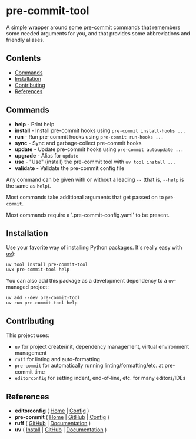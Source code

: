 # pre-commit-tool

A simple wrapper around some [pre-commit][] commands that remembers some needed arguments for you,
and that provides some abbreviations and friendly aliases.

[begintoc]: #

## Contents

- [Commands](#commands)
- [Installation](#installation)
- [Contributing](#contributing)
- [References](#references)

[endtoc]: # (Generated by markdown-toc pre-commit hook)


## Commands

- **help** - Print help
- **install** - Install pre-commit hooks using `pre-commit install-hooks ...`
- **run** - Run pre-commit hooks using `pre-commit run-hooks ...`
- **sync** - Sync and garbage-collect pre-commit hooks
- **update** - Update pre-commit hooks using `pre-commit autoupdate ...`
- **upgrade** - Alias for `update`
- **use** - "Use" (install) the pre-commit tool with `uv tool install ...`
- **validate** - Validate the pre-commit config file

Any command can be given with or without a leading `--` (that is, `--help` is the same as `help`).

Most commands take additional arguments that get passed on to `pre-commit`.

Most commands require a '.pre-commit-config.yaml' to be present.


## Installation

Use your favorite way of installing Python packages. It's really easy with [uv][uv-install]):

    uv tool install pre-commit-tool
    uvx pre-commit-tool help

You can also add this package as a development dependency to a `uv`-managed project:

    uv add --dev pre-commit-tool
    uv run pre-commit-tool help


## Contributing

This project uses:

- `uv` for project create/init, dependency management, virtual environment management
- `ruff` for linting and auto-formatting
- `pre-commit` for automatically running linting/formatting/etc. at pre-commit time
- `editorconfig` for setting indent, end-of-line, etc. for many editors/IDEs


## References

- **editorconfig**  ( [Home][editorconfig] | [Config][editorconfig-config] )
- **pre-commit**    ( [Home][pre-commit] | [GitHub][pre-commit-src] | [Config][pre-commit-config] )
- **ruff**          ( [GitHub][ruff-src] | [Documentation][ruff-doc] )
- **uv**            ( [Install][uv-install] | [GitHub][uv-src] | [Documentation][uv-doc] )


 [editorconfig]: https://editorconfig.org/
 [editorconfig-config]: .editorconfig

 [pre-commit]: https://pre-commit.com/
 [pre-commit-src]: https://github.com/pre-commit/pre-commit
 [pre-commit-config]: .pre-commit-config.yaml

 [ruff-src]: https://github.com/astral-sh/ruff
 [ruff-doc]: https://docs.astral.sh/ruff

 [uv-install]: https://docs.astral.sh/uv/getting-started/installation
 [uv-src]: https://github.com/astral-sh/uv
 [uv-doc]: https://docs.astral.sh/uv
